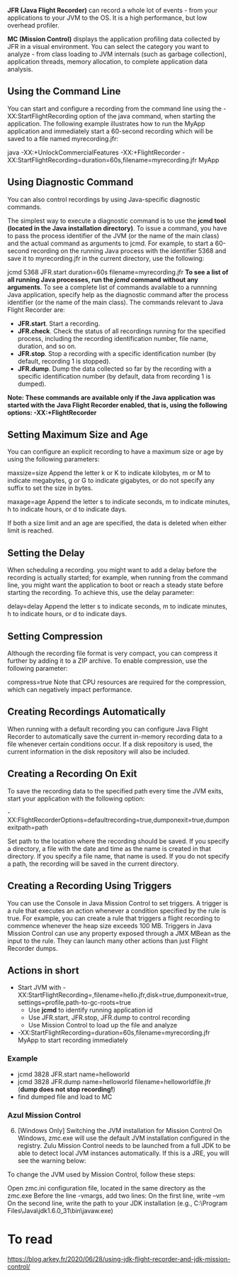 **JFR (Java Flight Recorder)** can record a whole lot of events - from your applications to your JVM to the OS. It is a high performance, but low overhead profiler.

**MC (Mission Control)** displays the application profiling data collected by JFR in a visual environment. You can select the category you want to analyze - from class loading to JVM internals (such as garbage collection), application threads, memory allocation, to complete application data analysis.

## Using the Command Line
You can start and configure a recording from the command line using the -XX:StartFlightRecording option of the java command, when starting the application. The following example illustrates how to run the MyApp application and immediately start a 60-second recording which will be saved to a file named myrecording.jfr:

java -XX:+UnlockCommercialFeatures -XX:+FlightRecorder -XX:StartFlightRecording=duration=60s,filename=myrecording.jfr MyApp

## Using Diagnostic Command
You can also control recordings by using Java-specific diagnostic commands.

The simplest way to execute a diagnostic command is to use the **jcmd tool (located in the Java installation directory)**. To issue a command, you have to pass the process identifier of the JVM (or the name of the main class) and the actual command as arguments to jcmd. For example, to start a 60-second recording on the running Java process with the identifier 5368 and save it to myrecording.jfr in the current directory, use the following:

jcmd 5368 JFR.start duration=60s filename=myrecording.jfr
**To see a list of all running Java processes, run the *jcmd* command without any arguments**. To see a complete list of commands available to a runnning Java application, specify help as the diagnostic command after the process identifier (or the name of the main class). The commands relevant to Java Flight Recorder are:

* **JFR.start**. Start a recording.
* **JFR.check**. Check the status of all recordings running for the specified process, including the recording identification number, file name, duration, and so on.
* **JFR.stop**. Stop a recording with a specific identification number (by default, recording 1 is stopped).
* **JFR.dump**. Dump the data collected so far by the recording with a specific identification number (by default, data from recording 1 is dumped).

**Note: These commands are available only if the Java application was started with the Java Flight Recorder enabled, that is, using the following options: -XX:+FlightRecorder**

## Setting Maximum Size and Age
You can configure an explicit recording to have a maximum size or age by using the following parameters:

maxsize=size
Append the letter k or K to indicate kilobytes, m or M to indicate megabytes, g or G to indicate gigabytes, or do not specify any suffix to set the size in bytes.

maxage=age
Append the letter s to indicate seconds, m to indicate minutes, h to indicate hours, or d to indicate days.

If both a size limit and an age are specified, the data is deleted when either limit is reached.

## Setting the Delay
When scheduling a recording. you might want to add a delay before the recording is actually started; for example, when running from the command line, you might want the application to boot or reach a steady state before starting the recording. To achieve this, use the delay parameter:

delay=delay
Append the letter s to indicate seconds, m to indicate minutes, h to indicate hours, or d to indicate days.

## Setting Compression
Although the recording file format is very compact, you can compress it further by adding it to a ZIP archive. To enable compression, use the following parameter:

compress=true
Note that CPU resources are required for the compression, which can negatively impact performance.

## Creating Recordings Automatically
When running with a default recording you can configure Java Flight Recorder to automatically save the current in-memory recording data to a file whenever certain conditions occur. If a disk repository is used, the current information in the disk repository will also be included.

## Creating a Recording On Exit
To save the recording data to the specified path every time the JVM exits, start your application with the following option:

-XX:FlightRecorderOptions=defaultrecording=true,dumponexit=true,dumponexitpath=path

Set path to the location where the recording should be saved. If you specify a directory, a file with the date and time as the name is created in that directory. If you specify a file name, that name is used. If you do not specify a path, the recording will be saved in the current directory.

## Creating a Recording Using Triggers
You can use the Console in Java Mission Control to set triggers. A trigger is a rule that executes an action whenever a condition specified by the rule is true. For example, you can create a rule that triggers a flight recording to commence whenever the heap size exceeds 100 MB. Triggers in Java Mission Control can use any property exposed through a JMX MBean as the input to the rule. They can launch many other actions than just Flight Recorder dumps.

## Actions in short
* Start JVM with -XX:StartFlightRecording=,filename=hello.jfr,disk=true,dumponexit=true,settings=profile,path-to-gc-roots=true
  * Use **jcmd** to identify running application id
  * Use JFR.start, JFR.stop, JFR.dump to control recording 
  * Use Mission Control to load up the file and analyze
* -XX:StartFlightRecording=duration=60s,filename=myrecording.jfr MyApp to start recording immediately 

### Example

* jcmd 3828 JFR.start name=helloworld
* jcmd 3828 JFR.dump name=helloworld filename=helloworldfile.jfr (**dump does not stop recording!**)
* find dumped file and load to MC

### Azul Mission Control

6. [Windows Only] Switching the JVM installation for Mission Control
On Windows, zmc.exe will use the default JVM installation configured in the registry. Zulu Mission Control needs to be launched from a full JDK to be able to detect local JVM instances automatically. If this is a JRE, you will see the warning below:

To change the JVM used by Mission Control, follow these steps:

Open zmc.ini configuration file, located in the same directory as the zmc.exe
Before the line -vmargs, add two lines:
On the first line, write –vm
On the second line, write the path to your JDK installation (e.g., C:\Program Files\Java\jdk1.6.0_31\bin\javaw.exe)


# To read

https://blog.arkey.fr/2020/06/28/using-jdk-flight-recorder-and-jdk-mission-control/

